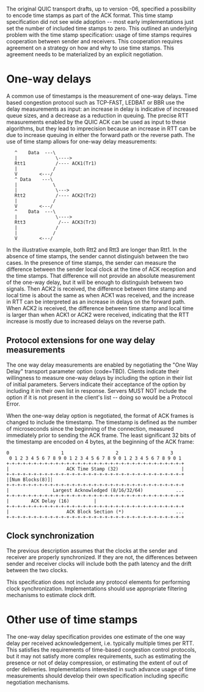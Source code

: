 The original QUIC transport drafts, up to version -06, specified a possibility to encode time stamps as part of the ACK format. This time stamp specification did not see wide adoption -- most early implementations just set the number of included time stamps to zero. This outlined an underlying problem with the time stamp specification: usage of time stamps requires cooperation between sender and receivers. This cooperation requires agreement on a strategy on how and why to use time stamps. This agreement needs to be materialized by an explicit negotiation.

# One-way delays

A common use of timestamps is the measurement of one-way delays. Time based congestion protocol such as TCP-FAST, LEDBAT or BBR use the delay measurements as input: an increase in delay is indicative of increased queue sizes, and a decrease as a reduction in queuing. The precise RTT measurements enabled by the QUIC ACK can be used as input to these algorithms, but they lead to imprecision because an increase in RTT can be due to increase queuing in either the forward path or the reverse path. The use of time stamp allows for one-way delay measurements:

~~~
   ^    Data  ---\
   |              \---->
   Rtt1           /---- ACK1(Tr1)
   |             /
   V        <---/
   ^ Data    ---\
   |             \
   |              \--->
   Rtt2           /---- ACK2(Tr2)
   |             /
   V        <---/
   ^    Data  ---\
   |              \---->
   Rtt3            /--- ACK3(Tr3)
   |              /
   |             /
   V        <---/
~~~
In the illustrative example, both Rtt2 and Rtt3 are longer than Rtt1. In the absence of time stamps, 
the sender cannot distinguish between the two cases. In the presence of time stamps, the sender can measure
the difference between the sender local clock at the time of ACK reception and the time stamps. That
difference will not provide an absolute measurement of the one-way delay, but it will be enough to distinguish
between two signals. Then ACK2 is received, the difference between time stamp and local time is about the same
as when ACK1 was received, and the increase in RTT can be interpreted as an increase in delays on the
forward path. When ACK2 is received, the difference between time stamp and local time is larger
than when ACK1 or ACK2 were received, indicating that the RTT increase is mostly due to increased
delays on the reverse path.

## Protocol extensions for one way delay measurements

The one way delay measurements are enabled by negotiating the "One Way Delay" transport parameter option (code=TBD).
Clients indicate their willingness to measure one-way delays by including the option in their list of
initial parameters. Servers indicate their acceptance of the option by including it in their own list
in response. Servers MUST NOT include the option if it is not present in the client's list -- doing so would be 
a Protocol Error.

When the one-way delay option is negotiated, the format of ACK frames is changed to include the timestamp. The
timestamp is defined as the number of microseconds since the beginning of the connection, measured immediately
prior to sending the ACK frame. The least significant 32 bits of the timestamp are encoded on 4 bytes,
at the beginning of the ACK frame:
~~~
0                   1                   2                   3
 0 1 2 3 4 5 6 7 8 9 0 1 2 3 4 5 6 7 8 9 0 1 2 3 4 5 6 7 8 9 0 1
+-+-+-+-+-+-+-+-+-+-+-+-+-+-+-+-+-+-+-+-+-+-+-+-+-+-+-+-+-+-+-+-+
|                     ACK Time Stamp (32)                       |
+-+-+-+-+-+-+-+-+-+-+-+-+-+-+-+-+-+-+-+-+-+-+-+-+-+-+-+-+-+-+-+-+
|[Num Blocks(8)]|
+-+-+-+-+-+-+-+-+-+-+-+-+-+-+-+-+-+-+-+-+-+-+-+-+-+-+-+-+-+-+-+-+
|                Largest Acknowledged (8/16/32/64)            ...
+-+-+-+-+-+-+-+-+-+-+-+-+-+-+-+-+-+-+-+-+-+-+-+-+-+-+-+-+-+-+-+-+
|        ACK Delay (16)         |
+-+-+-+-+-+-+-+-+-+-+-+-+-+-+-+-+-+-+-+-+-+-+-+-+-+-+-+-+-+-+-+-+
|                     ACK Block Section (*)                   ...
+-+-+-+-+-+-+-+-+-+-+-+-+-+-+-+-+-+-+-+-+-+-+-+-+-+-+-+-+-+-+-+-+
~~~

## Clock synchronization

The previous description assumes that the clocks at the sender and receiver are properly
synchronized. If they are not, the differences between sender and receiver clocks will
include both the path latency and the drift between the two clocks.

This specification does not include any protocol elements for performing
clock synchronization. Implementations should use appropriate filtering mechanisms
to estimate clock drift.

# Other use of time stamps

The one-way delay specification provides one estimate of the one way delay per received 
acknowledgement, i.e. typically multiple times per RTT. This satisfies the requirements
of time-based congestion control protocols, but it may not satisfy more
complex requirements, such as estimating the presence or not of delay compression, or
estimating the extent of out of order deliveries. Implementations interested in such
advance usage of time measurements should develop their own specification including
specific negotiation mechanisms.


